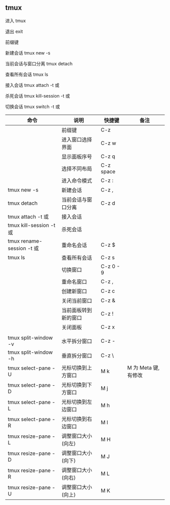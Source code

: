 ## tmux

进入 tmux

退出 exit

前缀键

新建会话 tmux new -s <session-name>

当前会话与窗口分离 tmux detach

查看所有会话 tmux ls

接入会话 tmux attach -t <session-index> 或 <session-name>

杀死会话 tmux kill-session -t <session-index> 或 <session-name>

切换会话 tmux switch -t <session-index> 或 <session-name>

| 命令                                                         | 说明                 | 快捷键    | 备注                 |
| ------------------------------------------------------------ | -------------------- | --------- | -------------------- |
|                                                              | 前缀键               | C-z       |                      |
|                                                              | 进入窗口选择界面     | C-z w     |                      |
|                                                              | 显示面板序号         | C-z q     |                      |
|                                                              | 选择不同布局         | C-z space |                      |
|                                                              | 进入命令模式         | C-z :     |                      |
| tmux new -s <session-name>                                   | 新建会话             | C-z ,     |                      |
| tmux detach                                                  | 当前会话与窗口分离   | C-z d     |                      |
| tmux attach -t <session-name> 或 <session-index>             | 接入会话             |           |                      |
| tmux kill-session -t <session-name> 或 <session-index>       | 杀死会话             |           |                      |
| tmux rename-session -t <session-name> 或 <session-index> <new-name> | 重命名会话           | C-z $     |                      |
| tmux ls                                                      | 查看所有会话         | C-z s     |                      |
|                                                              | 切换窗口             | C-z 0 - 9 |                      |
|                                                              | 重命名窗口           | C-z ,     |                      |
|                                                              | 创建新窗口           | C-z c     |                      |
|                                                              | 关闭当前窗口         | C-z &     |                      |
|                                                              | 当前面板转到新的窗口 | C-z !     |                      |
|                                                              | 关闭面板             | C-z x     |                      |
|                                                              |                      |           |                      |
| tmux split-window -v                                         | 水平拆分窗口         | C-z -     |                      |
| tmux split-window -h                                         | 垂直拆分窗口         | C-z \     |                      |
| tmux select-pane -U                                          | 光标切换到上方窗口   | M k       | M 为 Meta 键, 有修改 |
| tmux select-pane -D                                          | 光标切换到下方窗口   | M j       |                      |
| tmux select-pane -L                                          | 光标切换到左边窗口   | M h       |                      |
| tmux select-pane -R                                          | 光标切换到右边窗口   | M l       |                      |
| tmux resize-pane -L                                          | 调整窗口大小(向左)   | M H       |                      |
| tmux resize-pane -D                                          | 调整窗口大小(向下)   | M J       |                      |
| tmux resize-pane -R                                          | 调整窗口大小(向右)   | M  L      |                      |
| tmux resize-pane -U                                          | 调整窗口大小(向上)   | M K       |                      |